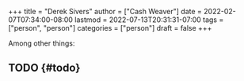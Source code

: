+++
title = "Derek Sivers"
author = ["Cash Weaver"]
date = 2022-02-07T07:34:00-08:00
lastmod = 2022-07-13T20:31:31-07:00
tags = ["person", "person"]
categories = ["person"]
draft = false
+++

Among other things:


## TODO {#todo}
